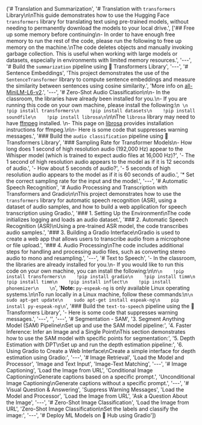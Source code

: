('# Translation and Summarization',
 '# Translation with `transformers` Library\n\nThis guide demonstrates how to use the Hugging Face `transformers` library for translating text using pre-trained models, without needing to permanently download the models to your local drive.',
 ['## Free up some memory before continuing\n- In order to have enough free memory to run the rest of the code, please run the following to free up memory on the machine.\nThe code deletes objects and manually invoking garbage collection. This is useful when working with large models or datasets, especially in environments with limited memory resources.',
  '---',
  '# Build the `summarization` pipeline using 🤗 Transformers Library',
  '---',
  '# Sentence Embeddings',
  'This project demonstrates the use of the `SentenceTransformer` library to compute sentence embeddings and measure the similarity between sentences using cosine similarity.',
  'More info on [all-MiniLM-L6-v2](https://huggingface.co/sentence-transformers/all-MiniLM-L6-v2).',
  '---',
  '# Zero-Shot Audio Classification\n\n- In the classroom, the libraries have already been installed for you.\n- If you are running this code on your own machine, please install the following:\n``` \n    !pip install transformers\n    !pip install datasets\n    !pip install soundfile\n    !pip install librosa\n```\n\nThe `librosa` library may need to have [ffmpeg](https://www.ffmpeg.org/download.html) installed. \n- This page on [librosa](https://pypi.org/project/librosa/) provides installation instructions for ffmpeg.\n\n- Here is some code that suppresses warning messages.',
  '### Build the `audio classification` pipeline using 🤗 Transformers Library',
  '### Sampling Rate for Transformer Models\n- How long does 1 second of high resolution audio (192,000 Hz) appear to the Whisper model (which is trained to expect audio files at 16,000 Hz)?',
  '- The 1 second of high resolution audio appears to the model as if it is 12 seconds of audio.',
  '- How about 5 seconds of audio?',
  '- 5 seconds of high resolution audio appears to the model as if it is 60 seconds of audio.',
  '* Set the correct sampling rate for the input and the model.',
  '---',
  '# Automatic Speech Recognition',
  '# Audio Processing and Transcription with Transformers and Gradio\n\nThis project demonstrates how to use the `transformers` library for automatic speech recognition (ASR), using a dataset of audio samples, and how to build a web application for speech transcription using Gradio.',
  '### 1. Setting Up the Environment\nThe code initializes logging and loads an audio dataset.',
  '### 2. Automatic Speech Recognition (ASR)\nUsing a pre-trained ASR model, the code transcribes audio samples.',
  '### 3. Building a Gradio Interface\nGradio is used to create a web app that allows users to transcribe audio from a microphone or file upload.',
  '### 4. Audio Processing\nThe code includes additional steps for handling and processing audio files, such as converting stereo audio to mono and resampling.',
  '---',
  '# Text to Speech',
  '- In the classroom, the libraries are already installed for you.\n- If you would like to run this code on your own machine, you can install the following:\n\n```\n    !pip install transformers\n    !pip install gradio\n    !pip install timm\n    !pip install timm\n    !pip install inflect\n    !pip install phonemizer\n    \n```',
  '**Note:**  `py-espeak-ng` is only available Linux operating systems.\n\nTo run locally in a Linux machine, follow these commands:\n```\n    sudo apt-get update\n    sudo apt-get install espeak-ng\n    pip install py-espeak-ng\n```',
  '### Build the `text-to-speech` pipeline using the 🤗 Transformers Library',
  '- Here is some code that suppresses warning messages.',
  '---',
  '',
  '---',
  '# Segmentation - SAM',
  '3. Segment Anything Model (SAM) Pipeline\nSet up and use the SAM model pipeline:',
  '4. Faster Inference: Infer an Image and a Single Point\nThis section demonstrates how to use the SAM model with specific points for segmentation:',
  '5. Depth Estimation with DPT\nSet up and run the depth estimation pipeline:',
  '6. Using Gradio to Create a Web Interface\nCreate a simple interface for depth estimation using Gradio:',
  '---',
  '# Image Retrieval',
  'Load the Model and Processor',
  'Image and Text Input',
  'Image-Text Matching',
  '---',
  '# Image Captioning',
  'Load the Image from URL',
  'Conditional Image Captioning\nGenerate captions based on a specific prompt.',
  'Unconditional Image Captioning\nGenerate captions without a specific prompt.',
  '---',
  '# Visual Question & Answering',
  'Suppress Warning Messages',
  'Load the Model and Processor',
  'Load the Image from URL',
  'Ask a Question About the Image',
  '---',
  '# Zero-Shot Image Classification',
  'Load the Image from URL',
  'Zero-Shot Image Classification\nSet the labels and classify the image:',
  '---',
  '# Deploy ML Models on 🤗 Hub using Gradio'])
